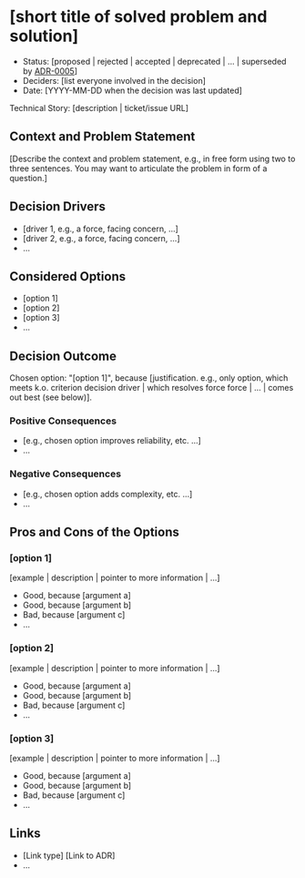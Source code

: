 <!-- ADR template, source: https://github.com/adr/madr -->
# [short title of solved problem and solution]

- Status: [proposed | rejected | accepted | deprecated | … | superseded by [ADR-0005](0005-example.md)] <!-- optional -->
- Deciders: [list everyone involved in the decision] <!-- optional -->
- Date: [YYYY-MM-DD when the decision was last updated] <!-- optional -->

Technical Story: [description | ticket/issue URL] <!-- optional -->

## Context and Problem Statement

[Describe the context and problem statement, e.g., in free form using two to three sentences. You may want to articulate the problem in form of a question.]

## Decision Drivers <!-- optional -->

- [driver 1, e.g., a force, facing concern, …]
- [driver 2, e.g., a force, facing concern, …]
- … <!-- numbers of drivers can vary -->

## Considered Options

- [option 1]
- [option 2]
- [option 3]
- … <!-- numbers of options can vary -->

## Decision Outcome

Chosen option: "[option 1]", because [justification. e.g., only option, which meets k.o. criterion decision driver | which resolves force force | … | comes out best (see below)].

### Positive Consequences <!-- optional -->

- [e.g., chosen option improves reliability, etc. …]
- …

### Negative Consequences <!-- optional -->

- [e.g., chosen option adds complexity, etc. …]
- …

## Pros and Cons of the Options <!-- optional -->

### [option 1]

[example | description | pointer to more information | …] <!-- optional -->

- Good, because [argument a]
- Good, because [argument b]
- Bad, because [argument c]
- … <!-- numbers of pros and cons can vary -->

### [option 2]

[example | description | pointer to more information | …] <!-- optional -->

- Good, because [argument a]
- Good, because [argument b]
- Bad, because [argument c]
- … <!-- numbers of pros and cons can vary -->

### [option 3]

[example | description | pointer to more information | …] <!-- optional -->

- Good, because [argument a]
- Good, because [argument b]
- Bad, because [argument c]
- … <!-- numbers of pros and cons can vary -->

## Links <!-- optional -->

- [Link type] [Link to ADR] <!-- example: Refined by [ADR-0005](0005-example.md) -->
- … <!-- numbers of links can vary -->
